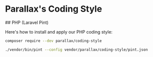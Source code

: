 # Parallax's Coding Style

## PHP (Laravel Pint)

Here's how to install and apply our PHP coding style:

```sh
composer require --dev parallax/coding-style

./vendor/bin/pint --config vendor/parallax/coding-style/pint.json
```
